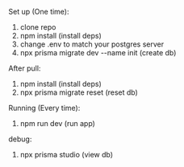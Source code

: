 Set up (One time):
1. clone repo
2. npm install (install deps)
3. change .env to match your postgres server
4. npx prisma migrate dev --name init (create db)

After pull:
1. npm install (install deps)
2. npx prisma migrate reset (reset db)

Running (Every time):
1. npm run dev (run app)

debug:
1. npx prisma studio (view db)